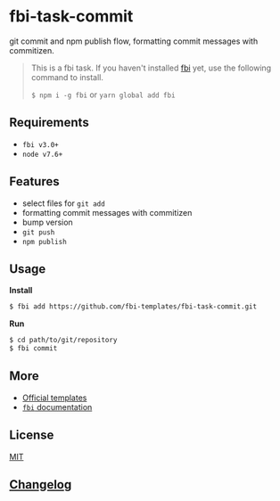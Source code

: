 # fbi-task-commit
git commit and npm publish flow, formatting commit messages with commitizen.

> This is a fbi task. If you haven't installed [fbi](https://github.com/AlloyTeam/fbi) yet, use the following command to install.
>
> `$ npm i -g fbi` or `yarn global add fbi`

## Requirements
- `fbi v3.0+`
- `node v7.6+`

## Features

- select files for `git add`
- formatting commit messages with commitizen
- bump version
- `git push`
- `npm publish`

## Usage

**Install**

```bash
$ fbi add https://github.com/fbi-templates/fbi-task-commit.git
```

**Run**

```bash
$ cd path/to/git/repository
$ fbi commit
```


## More
- [Official templates](https://github.com/fbi-templates)
- [`fbi` documentation](https://neikvon.gitbooks.io/fbi/content/)

## License
[MIT](https://opensource.org/licenses/MIT)

## [Changelog](https://github.com/fbi-templates/fbi-task-commit/blob/master/CHANGELOG.md)
